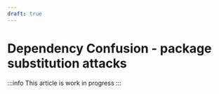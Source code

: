 ```yaml
---
draft: true
---
```


# Dependency Confusion - package substitution attacks

:::info
This article is work in progress
:::
